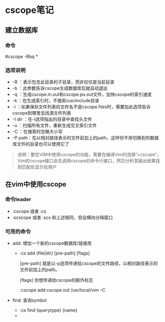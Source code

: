 # cscope笔记

## 建立数据库

### 命令

#cscope  -Rbq *

### 选项说明

* -R     ：表示包含此目录的子目录，而非仅仅是当前目录
* -b     ：此参数告诉cscope生成数据库后就自动退出
* -q     ：生成cscope.in.out和cscope.po.out文件，加快cscope的索引速度
* -k     ：在生成索引时，不搜索/usr/include目录
* -i      ：如果保存文件列表的文件名不是cscope.files时，需要加此选项告诉cscope到哪里去找源文件列表
* -I dir ：在-I选项指出的目录中查找头文件
* -u     ：扫描所有文件，重新生成交叉索引文件
* -C     ：在搜索时忽略大小写
* -P path：在以相对路径表示的文件前加上的path，这样你不用切换到你数据库文件的目录也可以使用它了

> 说明：要在VIM中使用cscope的功能，需要在编译Vim时选择”+cscope”。Vim的cscope接口会先调用cscope的命令行接口，然后分析其输出结果找到匹配处显示给用户

## 在vim中使用cscope

### 命令leader

* :cscope  或者  :cs
* :scscope  或者  :scs 和上述相同，但会横向分隔窗口

### 可用的命令

* add: 增加一个新的cscope数据库/链接库

  * :cs add {file|dir} [pre-path] [flags]

    [pre-path] 就是以-p选项传递给cscope的文件路径，以相对路径表示的文件前加上的path。

    [flags] 你想传递给cscope的额外标志

    :cscope   add   cscope.out   /usr/local/vim   –C

* find: 查询symbol

  * :cs find {querytype} {name}
  * 

  

